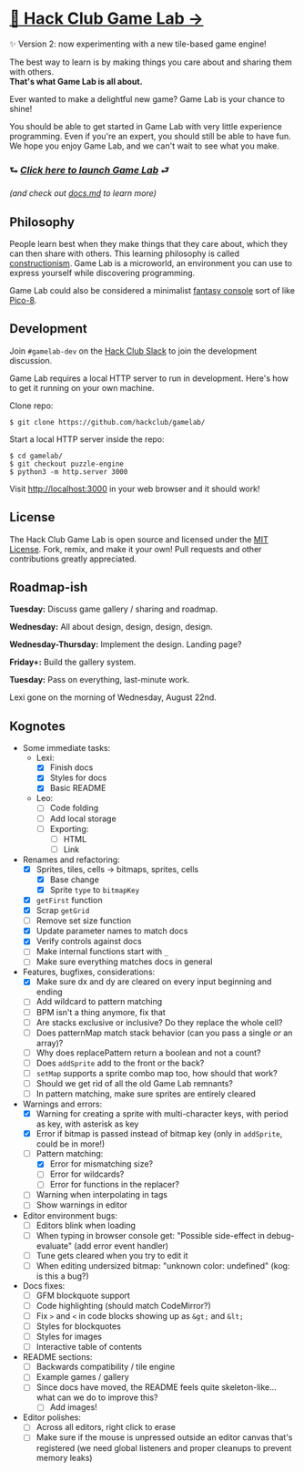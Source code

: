 # [👾 Hack Club Game Lab →](#)

✨ Version 2: now experimenting with a new tile-based game engine!

The best way to learn is by making things you care about and sharing them with others.  
**That's what Game Lab is all about.**

Ever wanted to make a delightful new game? Game Lab is your chance to shine!

You should be able to get started in Game Lab with very little experience programming. Even if you're an expert, you should still be able to have fun. We hope you enjoy Game Lab, and we can't wait to see what you make.

### ⮑ _**[Click here to launch Game Lab](#)**_ ⮐
_(and check out [docs.md](/docs.md) to learn more)_

## Philosophy

People learn best when they make things that they care about, which they can then share with others. This learning philosophy is called [constructionism](https://en.wikipedia.org/wiki/Constructionism_(learning_theory)). Game Lab is a microworld, an environment you can use to express yourself while discovering programming.

Game Lab could also be considered a minimalist [fantasy console](https://en.wikipedia.org/wiki/Fantasy_video_game_console) sort of like [Pico-8](https://www.lexaloffle.com/pico-8.php).

## Development

Join `#gamelab-dev` on the [Hack Club Slack](https://hackclub.com/slack/) to join the development discussion.

Game Lab requires a local HTTP server to run in development. Here's how to get it running on your own machine.

Clone repo:

```
$ git clone https://github.com/hackclub/gamelab/
```

Start a local HTTP server inside the repo:

```
$ cd gamelab/
$ git checkout puzzle-engine
$ python3 -m http.server 3000
```

Visit <http://localhost:3000> in your web browser and it should work!

## License

The Hack Club Game Lab is open source and licensed under the [MIT License](./LICENSE). Fork, remix, and make it your own! Pull requests and other contributions greatly appreciated.

## Roadmap-ish

**Tuesday:** Discuss game gallery / sharing and roadmap.

**Wednesday:** All about design, design, design, design.

**Wednesday-Thursday:** Implement the design. Landing page?

**Friday+:** Build the gallery system.

**Tuesday:** Pass on everything, last-minute work.

Lexi gone on the morning of Wednesday, August 22nd.

## Kognotes

- Some immediate tasks:
  - Lexi:
    - [x] Finish docs
    - [x] Styles for docs
    - [x] Basic README
  - Leo:
    - [ ] Code folding
    - [ ] Add local storage
    - [ ] Exporting:
      - [ ] HTML
      - [ ] Link
- Renames and refactoring:
  - [x] Sprites, tiles, cells -> bitmaps, sprites, cells
    - [x] Base change
    - [x] Sprite `type` to `bitmapKey`
  - [x] `getFirst` function
  - [x] Scrap `getGrid`
  - [ ] Remove set size function
  - [x] Update parameter names to match docs
  - [x] Verify controls against docs
  - [ ] Make internal functions start with `_`
  - [ ] Make sure everything matches docs in general
- Features, bugfixes, considerations:
  - [x] Make sure dx and dy are cleared on every input beginning and ending
  - [ ] Add wildcard to pattern matching
  - [ ] BPM isn't a thing anymore, fix that
  - [ ] Are stacks exclusive or inclusive? Do they replace the whole cell?
  - [ ] Does patternMap match stack behavior (can you pass a single *or* an array)?
  - [ ] Why does replacePattern return a boolean and not a count?
  - [ ] Does `addSprite` add to the front or the back?
  - [ ] `setMap` supports a sprite combo map too, how should that work?
  - [ ] Should we get rid of all the old Game Lab remnants?
  - [ ] In pattern matching, make sure sprites are entirely cleared
- Warnings and errors:
  - [x] Warning for creating a sprite with multi-character keys, with period as key, with asterisk as key
  - [x] Error if bitmap is passed instead of bitmap key (only in `addSprite`, could be in more!)
  - [ ] Pattern matching:
    - [x] Error for mismatching size?
    - [ ] Error for wildcards?
    - [ ] Error for functions in the replacer?
  - [ ] Warning when interpolating in tags
  - [ ] Show warnings in editor
- Editor environment bugs:
  - [ ] Editors blink when loading
  - [ ] When typing in browser console get: "Possible side-effect in debug-evaluate" (add error event handler)
  - [ ] Tune gets cleared when you try to edit it
  - [ ] When editing undersized bitmap: "unknown color: undefined" (kog: is this a bug?)
- Docs fixes:
  - [ ] GFM blockquote support
  - [ ] Code highlighting (should match CodeMirror?)
  - [ ] Fix `>` and `<` in code blocks showing up as `&gt;` and `&lt;`
  - [ ] Styles for blockquotes
  - [ ] Styles for images
  - [ ] Interactive table of contents
- README sections:
  - [ ] Backwards compatibility / tile engine
  - [ ] Example games / gallery
  - [ ] Since docs have moved, the README feels quite skeleton-like... what can we do to improve this?
    - [ ] Add images!
- Editor polishes:
  - [ ] Across all editors, right click to erase
  - [ ] Make sure if the mouse is unpressed outside an editor canvas that's registered (we need global listeners and proper cleanups to prevent memory leaks)
